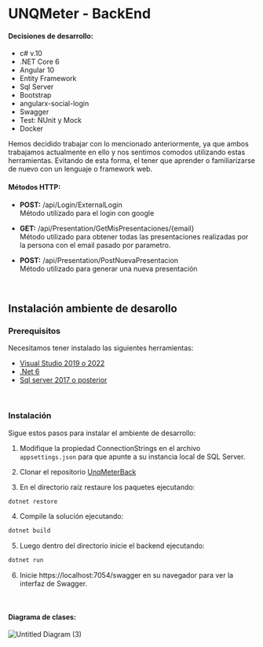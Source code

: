 # UNQMeter - BackEnd
<h4>Decisiones de desarrollo:</h4> 

* c# v.10
* .NET Core 6
* Angular 10
* Entity Framework
* Sql Server
* Bootstrap
* angularx-social-login
* Swagger
* Test: NUnit y Mock
* Docker

Hemos decidido trabajar con lo mencionado anteriormente, ya que ambos trabajamos actualmente en ello y nos sentimos comodos utilizando estas herramientas. Evitando de esta forma, el tener que aprender o familiarizarse de nuevo con un lenguaje o framework web. 


<h4>Métodos HTTP: </h4>

* <b>POST:</b> /api/Login/ExternalLogin <br>
Método utilizado para el login con google

* <b>GET:</b> /api/Presentation/GetMisPresentaciones/{email} <br>
Método utilizado para obtener todas las presentaciones realizadas por la persona con el email pasado por parametro.

* <b>POST:</b> /api/Presentation/PostNuevaPresentacion <br>
Método utilizado para generar una nueva presentación

<br/>

## Instalación ambiente de desarollo

### Prerequisitos
Necesitamos tener instalado las siguientes herramientas:

* [Visual Studio 2019 o 2022](https://visualstudio.microsoft.com/downloads/)
* [.Net 6](https://dotnet.microsoft.com/en-us/download/dotnet/6.0)
* [Sql server 2017 o posterior](https://www.microsoft.com/en-us/sql-server/sql-server-downloads) 

<br/>

### Instalación
Sigue estos pasos para instalar el ambiente de desarrollo:

1. Modifique la propiedad ConnectionStrings en el archivo ```appsettings.json``` para que apunte a su instancia local de SQL Server. 

2. Clonar el repositorio [UnqMeterBack](https://github.com/natirodriguez/unqmeter.back)
3. En el directorio raíz restaure los paquetes ejecutando:
```csharp
dotnet restore
```
4. Compile la solución ejecutando:
```csharp
dotnet build
```
5. Luego dentro del directorio inicie el backend ejecutando:
```csharp
dotnet run
```

6. Inicie https://localhost:7054/swagger en su navegador para ver la interfaz de Swagger.
<br/>

<h4>Diagrama de clases: </h4>

![Untitled Diagram (3)](https://user-images.githubusercontent.com/1548366/193464258-ee132e87-a796-4749-8006-175292dc06f0.jpg)


